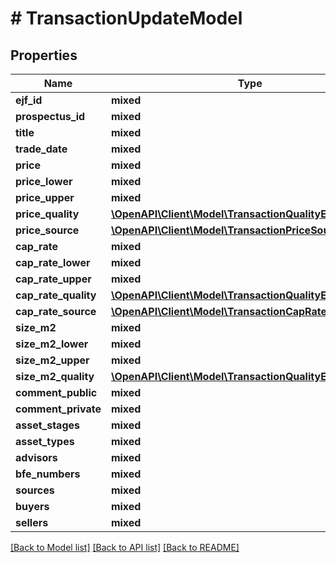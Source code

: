 # # TransactionUpdateModel

## Properties

Name | Type | Description | Notes
------------ | ------------- | ------------- | -------------
**ejf_id** | **mixed** |  | [optional]
**prospectus_id** | **mixed** |  | [optional]
**title** | **mixed** |  | [optional]
**trade_date** | **mixed** |  | [optional]
**price** | **mixed** |  | [optional]
**price_lower** | **mixed** |  | [optional]
**price_upper** | **mixed** |  | [optional]
**price_quality** | [**\OpenAPI\Client\Model\TransactionQualityEnum**](TransactionQualityEnum.md) |  | [optional]
**price_source** | [**\OpenAPI\Client\Model\TransactionPriceSourceEnum**](TransactionPriceSourceEnum.md) |  | [optional]
**cap_rate** | **mixed** |  | [optional]
**cap_rate_lower** | **mixed** |  | [optional]
**cap_rate_upper** | **mixed** |  | [optional]
**cap_rate_quality** | [**\OpenAPI\Client\Model\TransactionQualityEnum**](TransactionQualityEnum.md) |  | [optional]
**cap_rate_source** | [**\OpenAPI\Client\Model\TransactionCapRateSourceEnum**](TransactionCapRateSourceEnum.md) |  | [optional]
**size_m2** | **mixed** |  | [optional]
**size_m2_lower** | **mixed** |  | [optional]
**size_m2_upper** | **mixed** |  | [optional]
**size_m2_quality** | [**\OpenAPI\Client\Model\TransactionQualityEnum**](TransactionQualityEnum.md) |  | [optional]
**comment_public** | **mixed** |  | [optional]
**comment_private** | **mixed** |  | [optional]
**asset_stages** | **mixed** |  | [optional]
**asset_types** | **mixed** |  | [optional]
**advisors** | **mixed** |  | [optional]
**bfe_numbers** | **mixed** |  | [optional]
**sources** | **mixed** |  | [optional]
**buyers** | **mixed** |  | [optional]
**sellers** | **mixed** |  | [optional]

[[Back to Model list]](../../README.md#models) [[Back to API list]](../../README.md#endpoints) [[Back to README]](../../README.md)
